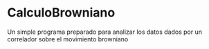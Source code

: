 # CalculoBrowniano
Un simple programa preparado para analizar los datos dados por un correlador sobre el movimiento browniano

